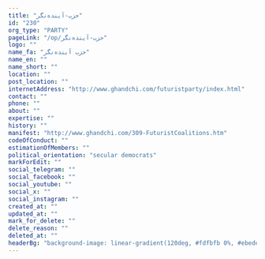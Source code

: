 ```yaml
---
title: "حزب-آینده‌نگر"
id: "230"
org_type: "PARTY"
pageLink: "/op/حزب-آینده‌نگر"
logo: ""
name_fa: "حزب آینده‌نگر"
name_en: ""
name_short: ""
location: ""
post_location: ""
internetAddress: "http://www.ghandchi.com/futuristparty/index.html"
contact: ""
phone: ""
about: ""
expertise: ""
history: ""
manifest: "http://www.ghandchi.com/309-FuturistCoalitions.htm"
codeOfConduct: ""
estimationOfMembers: ""
political_orientation: "secular democrats"
markForEdit: ""
social_telegram: ""
social_facebook: ""
social_youtube: ""
social_x: ""
social_instagram: ""
created_at: ""
updated_at: ""
mark_for_delete: ""
delete_reason: ""
deleted_at: ""
headerBg: "background-image: linear-gradient(120deg, #fdfbfb 0%, #ebedee 100%);"
---
```

